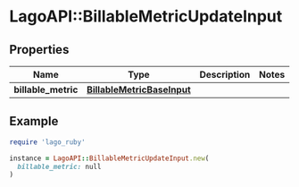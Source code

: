 # LagoAPI::BillableMetricUpdateInput

## Properties

| Name | Type | Description | Notes |
| ---- | ---- | ----------- | ----- |
| **billable_metric** | [**BillableMetricBaseInput**](BillableMetricBaseInput.md) |  |  |

## Example

```ruby
require 'lago_ruby'

instance = LagoAPI::BillableMetricUpdateInput.new(
  billable_metric: null
)
```

